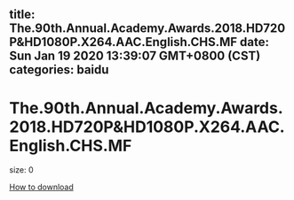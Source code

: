 
title: The.90th.Annual.Academy.Awards.2018.HD720P&HD1080P.X264.AAC.English.CHS.MF
date: Sun Jan 19 2020 13:39:07 GMT+0800 (CST)    
categories: baidu
---

# The.90th.Annual.Academy.Awards.2018.HD720P&HD1080P.X264.AAC.English.CHS.MF
size: 0
 
 

[How to download](https://bpcam.bemobtrk.com/go/2ceec3aa-1ca2-46d6-b9ff-aaa5c184517c?jno=5433)
